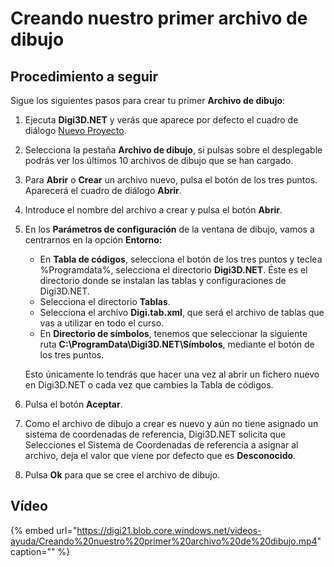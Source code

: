 # Creando nuestro primer archivo de dibujo

## Procedimiento a seguir

Sigue los siguientes pasos para crear tu primer **Archivo de dibujo**:

1. Ejecuta **Digi3D.NET** y verás que aparece por defecto el cuadro de diálogo [Nuevo Proyecto](https://github.com/digi21/docs/tree/7fc627c885c16fb88afc7cc05a6df2a2f4a54563/digi3d-net/primeros-pasos/comenzando-a-utilizar-digi3d.net/comenzando-con-la-ventana-de-dibujo/CuadroDeDialogoNuevoProyecto.html).
2. Selecciona la pestaña **Archivo de dibujo**, si pulsas sobre el desplegable podrás ver los últimos 10 archivos de dibujo que se han cargado.
3. Para **Abrir** o **Crear** un archivo nuevo, pulsa el botón de los tres puntos. Aparecerá el cuadro de diálogo **Abrir**.
4. Introduce el nombre del archivo a crear y pulsa el botón **Abrir**.
5. En los **Parámetros de configuración** de la ventana de dibujo, vamos a centrarnos en la opción **Entorno:**

   * En **Tabla de códigos**, selecciona el botón de los tres puntos y teclea %Programdata%, selecciona el directorio **Digi3D.NET**. Éste es el directorio donde se instalan las tablas y configuraciones de Digi3D.NET.
   * Selecciona el directorio **Tablas**.
   * Selecciona el archivo **Digi.tab.xml**, que será el archivo de tablas que vas a utilizar en todo el curso.
   * En **Directorio de símbolos**, tenemos que seleccionar la siguiente ruta **C:\ProgramData\Digi3D.NET\Símbolos**, mediante el botón de los tres puntos.

   Esto únicamente lo tendrás que hacer una vez al abrir un fichero nuevo en Digi3D.NET o cada vez que cambies la Tabla de códigos.

6. Pulsa el botón **Aceptar**.
7. Como el archivo de dibujo a crear es nuevo y aún no tiene asignado un sistema de coordenadas de referencia, Digi3D.NET solicita que Selecciones el Sistema de Coordenadas de referencia a asignar al archivo, deja el valor que viene por defecto que es **Desconocido**.
8. Pulsa **Ok** para que se cree el archivo de dibujo.

## Vídeo

{% embed url="https://digi21.blob.core.windows.net/videos-ayuda/Creando%20nuestro%20primer%20archivo%20de%20dibujo.mp4" caption="" %}


